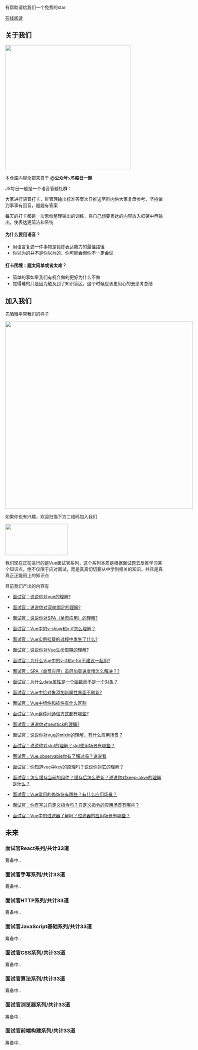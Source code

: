 有帮助请给我们一个免费的star

[在线阅读](https://vue3js.cn/interview/vue)

## 关于我们
 <p>
<img  width="400px" style="max-width:400px; width:400px;" src="https://static.vue-js.com/1860fa20-443b-11eb-ab90-d9ae814b240d.png"/>
</p>


本仓库内容全部来自于 **@公众号:JS每日一题**

JS每日一题是一个语音答题社群：

大家进行语音打卡，群管理输出标准答案次日推送至群内供大家复盘参考，坚持做到事事有回音，题题有答案

每天的打卡都是一次思维整理输出的训练，将自己想要表达的内容放入框架中再输出，使表达更简洁和系统

#### 为什么要用语音？
- 用语言复述一件事物是锻练表达能力的最佳路径
- 你以为的并不是你以为的，你可能会但你不一定会说

####  打卡困境：题太简单或者太难？
- 简单的事如果我们有机会做的更好为什么不做
- 觉得难的只是因为触及到了知识盲区，这个时候应该更用心的去思考总结

## 加入我们

先晒晒平常我们的样子

<p>
<img width="600px"  style="max-width:600px; width:600px;" src="https://user-images.githubusercontent.com/9276376/102876713-90c0f700-4480-11eb-880f-613f8f0f5042.png"/>
</p>

如果你也有兴趣，欢迎扫描下方二维码加入我们

<p>
  <img  width="200px" style="max-width:200px; width:200px; height: 100px" src="https://static.vue-js.com/b4b71a30-443b-11eb-85f6-6fac77c0c9b3.png"/>
</p>

我们现在正在进行的是Vue面试官系列，这个系列本质是根据面试题去反推学习某个知识点，绝不仅限于应对面试，而是真真切切要从中学到相关的知识，并且是真真正正能用上的知识点

目前我们产出的内容有

- [面试官：说说你对vue的理解?](https://github.com/febobo/web-interview/issues/1)
- [面试官：说说你对双向绑定的理解?](https://github.com/febobo/web-interview/issues/2)
- [面试官：说说你对SPA（单页应用）的理解?](https://github.com/febobo/web-interview/issues/3)
- [面试官：Vue中的v-show和v-if怎么理解？](https://github.com/febobo/web-interview/issues/4)
- [面试官：Vue实例挂载的过程中发生了什么?](https://github.com/febobo/web-interview/issues/5)
- [面试官：说说你对Vue生命周期的理解?](https://github.com/febobo/web-interview/issues/6)
- [面试官：为什么Vue中的v-if和v-for不建议一起用?](https://github.com/febobo/web-interview/issues/7)
- [面试官：SPA（单页应用）首屏加载速度慢怎么解决？?](https://github.com/febobo/web-interview/issues/8)
- [面试官：为什么data属性是一个函数而不是一个对象？](https://github.com/febobo/web-interview/issues/9)
- [面试官：Vue中给对象添加新属性界面不刷新?](https://github.com/febobo/web-interview/issues/10)
- [面试官：Vue中组件和插件有什么区别](https://github.com/febobo/web-interview/issues/11)
- [面试官：Vue组件间通信方式都有哪些?](https://github.com/febobo/web-interview/issues/12)

- [面试官：说说你对nexttick的理解?](https://github.com/febobo/web-interview/issues/14)
- [面试官：说说你对vue的mixin的理解，有什么应用场景？](https://github.com/febobo/web-interview/issues/15)
- [面试官：说说你对slot的理解？slot使用场景有哪些？](https://github.com/febobo/web-interview/issues/16)
- [面试官：Vue.observable你有了解过吗？说说看](https://github.com/febobo/web-interview/issues/17)
- [面试官：你知道vue中key的原理吗？说说你对它的理解？](https://github.com/febobo/web-interview/issues/18)
- [面试官：怎么缓存当前的组件？缓存后怎么更新？说说你对keep-alive的理解是什么？](https://github.com/febobo/web-interview/issues/19)
- [面试官：Vue常用的修饰符有哪些？有什么应用场景？](https://github.com/febobo/web-interview/issues/20)
- [面试官：你有写过自定义指令吗？自定义指令的应用场景有哪些？](https://github.com/febobo/web-interview/issues/21)
- [面试官：Vue中的过滤器了解吗？过滤器的应用场景有哪些？](https://github.com/febobo/web-interview/issues/22)

## 未来

### 面试官React系列/共计33道
筹备中..
### 面试官手写系列/共计33道
筹备中..
### 面试官HTTP系列/共计33道
筹备中..
### 面试官JavaScript基础系列/共计33道
筹备中..
### 面试官CSS系列/共计33道
筹备中..
### 面试官算法系列/共计33道
筹备中..
### 面试官浏览器系列/共计33道
筹备中..
### 面试官前端构建系列/共计33道
筹备中..


